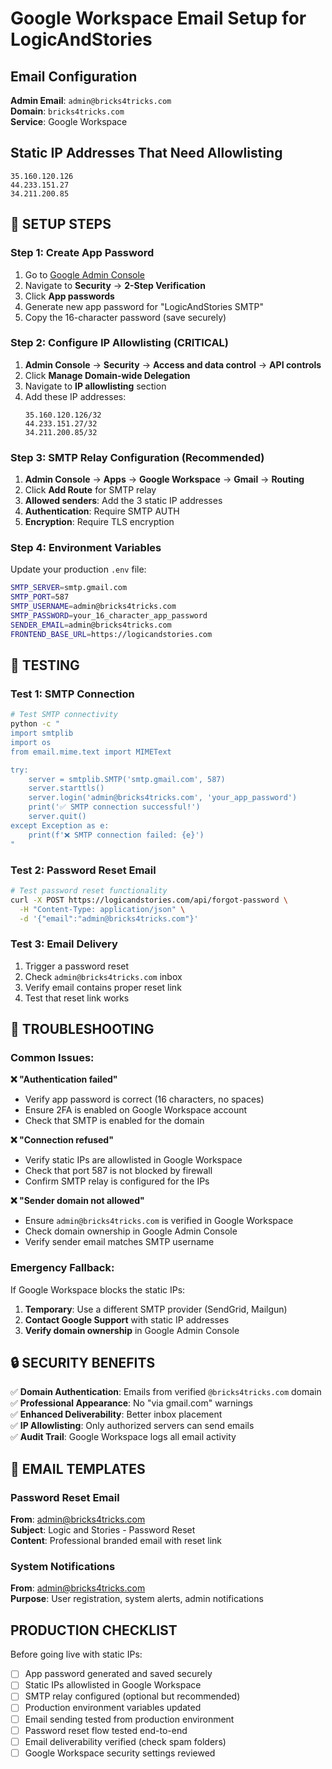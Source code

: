 # Google Workspace Email Setup for LogicAndStories

## Email Configuration
**Admin Email**: `admin@bricks4tricks.com`  
**Domain**: `bricks4tricks.com`  
**Service**: Google Workspace  

## Static IP Addresses That Need Allowlisting
```
35.160.120.126
44.233.151.27
34.211.200.85
```

## 🔧 SETUP STEPS

### Step 1: Create App Password
1. Go to [Google Admin Console](https://admin.google.com)
2. Navigate to **Security** → **2-Step Verification** 
3. Click **App passwords**
4. Generate new app password for "LogicAndStories SMTP"
5. Copy the 16-character password (save securely)

### Step 2: Configure IP Allowlisting (CRITICAL)
1. **Admin Console** → **Security** → **Access and data control** → **API controls**
2. Click **Manage Domain-wide Delegation**
3. Navigate to **IP allowlisting** section
4. Add these IP addresses:
   ```
   35.160.120.126/32
   44.233.151.27/32
   34.211.200.85/32
   ```

### Step 3: SMTP Relay Configuration (Recommended)
1. **Admin Console** → **Apps** → **Google Workspace** → **Gmail** → **Routing**
2. Click **Add Route** for SMTP relay
3. **Allowed senders**: Add the 3 static IP addresses
4. **Authentication**: Require SMTP AUTH
5. **Encryption**: Require TLS encryption

### Step 4: Environment Variables
Update your production `.env` file:
```bash
SMTP_SERVER=smtp.gmail.com
SMTP_PORT=587
SMTP_USERNAME=admin@bricks4tricks.com
SMTP_PASSWORD=your_16_character_app_password
SENDER_EMAIL=admin@bricks4tricks.com
FRONTEND_BASE_URL=https://logicandstories.com
```

## 🧪 TESTING

### Test 1: SMTP Connection
```bash
# Test SMTP connectivity
python -c "
import smtplib
import os
from email.mime.text import MIMEText

try:
    server = smtplib.SMTP('smtp.gmail.com', 587)
    server.starttls()
    server.login('admin@bricks4tricks.com', 'your_app_password')
    print('✅ SMTP connection successful!')
    server.quit()
except Exception as e:
    print(f'❌ SMTP connection failed: {e}')
"
```

### Test 2: Password Reset Email
```bash
# Test password reset functionality
curl -X POST https://logicandstories.com/api/forgot-password \
  -H "Content-Type: application/json" \
  -d '{"email":"admin@bricks4tricks.com"}'
```

### Test 3: Email Delivery
1. Trigger a password reset
2. Check `admin@bricks4tricks.com` inbox
3. Verify email contains proper reset link
4. Test that reset link works

## 🚨 TROUBLESHOOTING

### Common Issues:

**❌ "Authentication failed"**
- Verify app password is correct (16 characters, no spaces)
- Ensure 2FA is enabled on Google Workspace account
- Check that SMTP is enabled for the domain

**❌ "Connection refused"**
- Verify static IPs are allowlisted in Google Workspace
- Check that port 587 is not blocked by firewall
- Confirm SMTP relay is configured for the IPs

**❌ "Sender domain not allowed"**
- Ensure `admin@bricks4tricks.com` is verified in Google Workspace
- Check domain ownership in Google Admin Console
- Verify sender email matches SMTP username

### Emergency Fallback:
If Google Workspace blocks the static IPs:
1. **Temporary**: Use a different SMTP provider (SendGrid, Mailgun)
2. **Contact Google Support** with static IP addresses
3. **Verify domain ownership** in Google Admin Console

## 🔒 SECURITY BENEFITS

✅ **Domain Authentication**: Emails from verified `@bricks4tricks.com` domain  
✅ **Professional Appearance**: No "via gmail.com" warnings  
✅ **Enhanced Deliverability**: Better inbox placement  
✅ **IP Allowlisting**: Only authorized servers can send emails  
✅ **Audit Trail**: Google Workspace logs all email activity  

## 📧 EMAIL TEMPLATES

### Password Reset Email
**From**: admin@bricks4tricks.com  
**Subject**: Logic and Stories - Password Reset  
**Content**: Professional branded email with reset link

### System Notifications
**From**: admin@bricks4tricks.com  
**Purpose**: User registration, system alerts, admin notifications

## PRODUCTION CHECKLIST

Before going live with static IPs:
- [ ] App password generated and saved securely
- [ ] Static IPs allowlisted in Google Workspace
- [ ] SMTP relay configured (optional but recommended)
- [ ] Production environment variables updated
- [ ] Email sending tested from production environment
- [ ] Password reset flow tested end-to-end
- [ ] Email deliverability verified (check spam folders)
- [ ] Google Workspace security settings reviewed